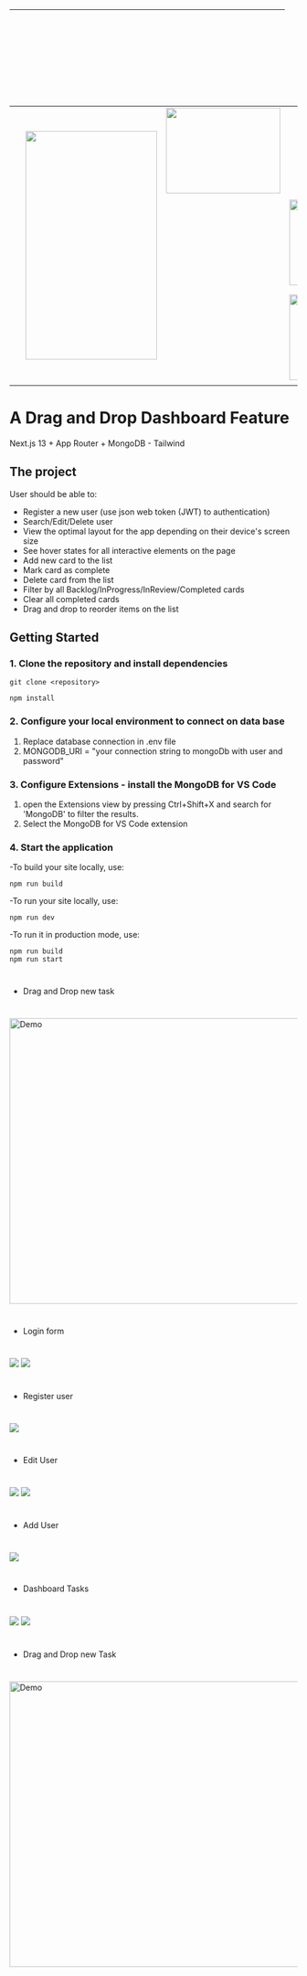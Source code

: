 



| &nbsp; &nbsp;  &nbsp; &nbsp; &nbsp; &nbsp;  &nbsp; &nbsp;  |   |   |    
| :---------------: | :---------------: | :---------------: | 
| <td rowspan=3> <img src="https://myoctocat.com/assets/images/base-octocat.svg" width="230" height="400" /> |  <img src="https://github.com/daphne2020/daphne2020/blob/main/assets/mongodb.svg" width="200" height="150" /> |  |   
| &nbsp; &nbsp; &nbsp; &nbsp; &nbsp; &nbsp;  &nbsp; &nbsp;  |  | <img src="https://github.com/daphne2020/daphne2020/blob/main/assets/Nextjs-white.png" width="200" height="150" /> |  
| &nbsp; &nbsp; &nbsp; &nbsp; &nbsp; &nbsp;  &nbsp; &nbsp;  |  | <img src="https://github.com/daphne2020/daphne2020/blob/main/assets/tailwind-css.svg" width="200" height="150" /> |  

                                                                                                                                                                  
#


# A Drag and Drop Dashboard Feature

Next.js 13 + App Router + MongoDB - Tailwind

## The project

User should be able to:

- Register a new user (use json web token (JWT) to authentication)
- Search/Edit/Delete user
- View the optimal layout for the app depending on their device's screen size
- See hover states for all interactive elements on the page
- Add new card to the list
- Mark card as complete
- Delete card from the list
- Filter by all Backlog/InProgress/InReview/Completed cards
- Clear all completed cards
- Drag and drop to reorder items on the list


## Getting Started

### 1. Clone the repository and install dependencies

```
git clone <repository>
```

```
npm install
```

### 2. Configure your local environment to connect on data base

1. Replace database connection in .env file
2. MONGODB_URI = "your connection string to mongoDb with user and password"


### 3. Configure Extensions - install the MongoDB for VS Code

1. open the Extensions view by pressing Ctrl+Shift+X and search for 'MongoDB' to filter the results. 
2. Select the MongoDB for VS Code extension

### 4. Start the application

-To build your site locally, use:

```
npm run build
```

-To run your site locally, use:

```
npm run dev
```

-To run it in production mode, use:


```
npm run build
npm run start
```

#
- Drag and Drop new task
#

<img src="https://github.com/daphne2020/daphne2020/blob/main/assets/drag_and_drop.gif" alt="Demo" width="800" height="500">


#
- Login form
#

  <img src="https://github.com/daphne2020/daphne2020/blob/main/assets/dashboard-login.png" style="text-align:center"/>
  <img src="https://github.com/daphne2020/daphne2020/blob/main/assets/user-login-successfuly.png"/>
  
#
- Register user
#

<img src="https://github.com/daphne2020/daphne2020/blob/main/assets/register.png"/>

#
- Edit User
#

<img src="https://github.com/daphne2020/daphne2020/blob/main/assets/edit-user.png" style="text-align:center"/>
<img src="https://github.com/daphne2020/daphne2020/blob/main/assets/edit-user-name.png"/>

#
- Add User
#

<img src="https://github.com/daphne2020/daphne2020/blob/main/assets/add-user.png" />

#
- Dashboard Tasks
#

<img src="https://github.com/daphne2020/daphne2020/blob/main/assets/dashboard.png" />
<img src="https://github.com/daphne2020/daphne2020/blob/main/assets/add-task.png" />

#
- Drag and Drop new Task
#

<img src="https://github.com/daphne2020/daphne2020/blob/main/assets/drag_and_drop.gif" alt="Demo" width="800" height="500">




